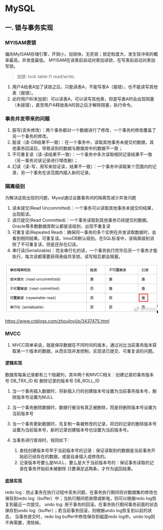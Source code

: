 # MySQL

## 一. 锁与事务实现

### MYISAM表锁
偏向MyISAM存储引擎，开销小，加锁快，无死锁；锁定粒度大，发生锁冲突的概率最高，并发度最低。
MYISAM在读表前自动对表加读锁，在写表前自动对表加写锁。

> 加锁: lock table t1 read/write;
1. 用户A给表A加了读锁之后，只能读表A，不能写表A（报错），也不能读写其他表（报错）。
2. 此时用户B(未加锁）可以读表A，可以读写其他表，但是写表A时会出现阻塞（未报错），直至用户A释放表A的锁之后才解除阻塞，执行命令。



### 事务并发带来的问题
1. 脏写(丢失修改）：两个事务都对一个数据进行了修改，一个事务的修改覆盖了另一个事务的修改。
1. 脏读（读-DB结果不一致）：在一个事务中，读取其他事务未提交的数据，其他事务回滚后，导致读到的数据与数据库中的数据不一致； 
2. 不可重复读（读-读结果不一致）：一个事务中多次读取相同记录结果不一致（另一事务对该记录进行增改删）；
3. 幻读（读-写，用写来验证读，结果不一致）：一个事务中读取某个范围内的记录，另一个事务在该范围内插入新的记录。

### 隔离级别
为解决这些出现的问题，Mysql通过设置事务间的隔离性减少并发问题
1. 读未提交(Read Uncommitted)：一个事务可以读取其他事务未提交的结果，出现脏读。
2. 读已提交(Read Committed)：一个事务读取到其他事务已经提交的数据。Oracle等多数数据库默认都是该级别，出现不重复读
3. 可重复读(Repeated Read)：确保同一事务的多个实例在并发读取数据时，会看到相同结果。可重复读。InnoDB默认级别。在SQL标准中，该隔离级别消除了不可重复读，但是还存在幻读。
4. 串行读(Serializable)：完全串行化的读，一个事务执行完毕后另一个事务才能执行，每次读都需要获得表级共享锁，读写相互都会阻塞。

![隔离级别](pics\db_tx_iso.jpg)

https://www.cnblogs.com/zhoujinyi/p/3437475.html

### MVCC
1. MVCC简单来说，就是保存数据在不同时间的版本，通过对比当前事务版本获取某一个版本的数据，从而实现并发控制，实现读已提交、可重复读的问题。

#### 逻辑实现
数据库每条记录都有三个隐藏列，其中两个和MVCC相关：创建记录的事务版本号 DB_TRX_ID 和 删除记录的版本号 DB_ROLL_ID
1. 当一个事务插入数据时，将新插入行的创建版本号设置为当前事务版本号，删除版本号设置为NULL
2. 当一个事务删除数据时，数据行被没有真正被删除，而是将删除版本号设置为当前版本号
3. 当一个事务更新数据时，先复制一条被修改的记录，将旧的记录的删除版本号设置为当前版本号，新的记录创建版本号也设置为当前版本号。

4. 当事务进行查询时，规则如下:
    1. 查找创建版本号早于当前版本号的记录：保证读取到的数据是当前事务开始前已经存在的数据，或是自身插入或修改的。
    2. 记录版本号要么是NULL，要么是大于当前版本号的：保证事务读取的记录在事务开始前未被删除
    只要满足这两条，才作为返回结果。


#### 底层实现    
redo log：防止事务在执行过程中丢失问题，在事务执行期间将对数据集的修改也保存到redo log（buffer）中；当执行期间若故障或断电，则可以根据redo log恢复到最近一次提交。
undo log: 用于事务的回滚。在事务执行期间事务前面的状态保存到undo log（buffer）；若当前事务回滚，则根据undo log恢复到以前的状态。
当事务提交时，redo log buffer中修改保存到磁盘redo log中。undo log则不再需要，清除掉。
